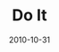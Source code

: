 ---
layout: message
category: message
series: "Game Change"
title: "Do It"
date: 2010-10-31
audio-description: "Find out the truth about Jesus' ministry and how it affects us at Crossroads."
audio: ""
audio-title: "The Day Crossroads Told the Truth"
audio-duration: ":"
audio-description: "Brian Tome talks about being faithful to what God had called us to do."
audio: "http://s3.amazonaws.com/crossroadsaudiomessages/gamechange04.mp3"
audio-title: "Game Change - Do It"
audio-duration: "58:22"
program-description: "Game Change - Do It (Program)"
program: "http://www.crossroads.net/players/media/hq/10_30-31_10Program.pdf"
program-title: "Game Change - Do It (Program)"
video-description: "Brian Tome talks about being faithful to what God has called us to do."
video-title: "Game Change - Do It"
video: "https://s3.amazonaws.com/crossroadsvideomessages/gamechange04.mp4"
video-poster: "https://www.crossroads.net/uploadedfiles/gamechange04_still.jpg"
---